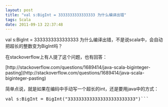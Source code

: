 ```yaml
---
layout: post
title: "val s:BigInt = 3333333333333333 为什么编译出错"
tags: Scala
date: 2011-09-13 22:37:48
---
```


<p>val s:BigInt = 3333333333333333 为什么编译出错，不是说scala中，会自动把超长的整数变为BigInt吗？
<p>在stackoverflow上有人提了这个问题，也有回答：
<p>[http://stackoverflow.com/questions/1689414/java-scala-biginteger-pasting](http://stackoverflow.com/questions/1689414/java-scala-biginteger-pasting)
<p>简单点说，就是如果在编码中手动写一个超长的int，还是要用java中的方式：
<pre class="csharpcode">val s:BigInt = BigInt(<span class="str">"3333333333333333333333333"</span>)```
